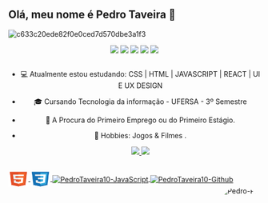 ## Olá, meu nome é Pedro Taveira 🚀
![c633c20ede82f0e0ced7d570dbe3a1f3](https://user-images.githubusercontent.com/70382532/138322189-2db8df52-9dcb-40a0-88a8-c365466bd33d.gif)


<div align="center">
   <a href="https://www.youtube.com/channel/UCRuBkdKQUGUu6Znhr4UCj6Q" target="_blank"><img src="https://img.shields.io/badge/YouTube-FF0000?style=for-the-badge&logo=youtube&logoColor=white" target="_blank"></a>
  <a href="https://www.instagram.com/pedrohenriquetaveira/" target="_blank"><img src="https://img.shields.io/badge/-Instagram-%23E4405F?style=for-the-badge&logo=instagram&logoColor=white" target="_blank"></a>
 <a href="https://discord.gg/#9205" target="_blank"><img src="https://img.shields.io/badge/Discord-7289DA?style=for-the-badge&logo=discord&logoColor=white" target="_blank"></a> 
  <a href = "mailto:PEDRO.OLIVEIRA70251@alunos.ufersa.edu.br"><img src="https://img.shields.io/badge/-Gmail-%23333?style=for-the-badge&logo=gmail&logoColor=white" target="_blank"></a>
  <a href="https://www.linkedin.com/in/pedro-taveira-71420b224/" target="_blank"><img src="https://img.shields.io/badge/-LinkedIn-%230077B5?style=for-the-badge&logo=linkedin&logoColor=white" target="_blank"></a>

## 

- :computer: Atualmente estou estudando: CSS | HTML | JAVASCRIPT | REACT | UI E UX DESIGN
- :mortar_board: Cursando Tecnologia da informação - UFERSA - 3º Semestre
- 💼 A Procura do Primeiro Emprego ou do Primeiro Estágio.
- 🔎 Hobbies: Jogos & Filmes .

  <div align="center">
  <a href="https://github.com/engenny">
  <img height="180em" src="https://github-readme-stats.vercel.app/api?username=PedroTaveira10&show_icons=true&theme=radical&include_all_commits=true&count_private=true"/>
  <img height="180em" src="https://github-readme-stats.vercel.app/api/top-langs/?username=PedroTaveira10t&layout=compact&langs_count=7&theme=radical"/>
</div>

<div style="display: inline_block"><br>
  <img align="center" alt="PedroTaveira10-Html" height="30" width="40" src="https://raw.githubusercontent.com/devicons/devicon/master/icons/html5/html5-original.svg">
  <img align="center" alt="PedroTaveira10-Css" height="30" width="40" src="https://raw.githubusercontent.com/devicons/devicon/master/icons/css3/css3-original.svg">
  <img align="center" alt="PedroTaveira10-JavaScript" height="30" width="40" src="https://cdn.jsdelivr.net/gh/devicons/devicon/icons/javascript/javascript-original.svg">
  <img align="center" alt="PedroTaveira10-Github" height="30" width="40" src="https://cdn.jsdelivr.net/gh/devicons/devicon/icons/github/github-original-wordmark.svg">
  
  <img align="right" alt="Pedro-Pic" height="150" style="border-radius:50px;" src="https://media.discordapp.net/attachments/896630604899176479/896630879412174908/inspectocat.jpg?width=504&height=504">
</div>
